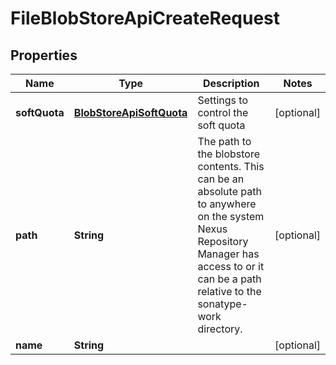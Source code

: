 
# FileBlobStoreApiCreateRequest

## Properties
Name | Type | Description | Notes
------------ | ------------- | ------------- | -------------
**softQuota** | [**BlobStoreApiSoftQuota**](BlobStoreApiSoftQuota.md) | Settings to control the soft quota |  [optional]
**path** | **String** | The path to the blobstore contents. This can be an absolute path to anywhere on the system Nexus Repository Manager has access to or it can be a path relative to the sonatype-work directory. |  [optional]
**name** | **String** |  |  [optional]



